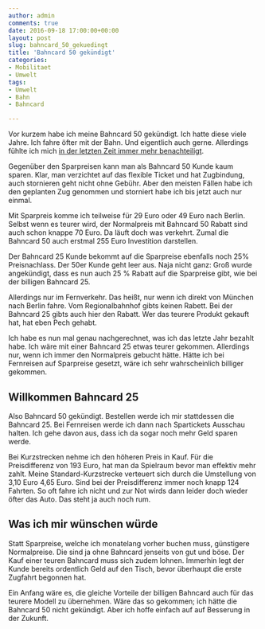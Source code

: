 ```yaml
---
author: admin
comments: true
date: 2016-09-18 17:00:00+00:00
layout: post
slug: bahncard_50_gekuedingt 
title: 'Bahncard 50 gekündigt'
categories:
- Mobilitaet
- Umwelt
tags:
- Umwelt
- Bahn
- Bahncard

---
```


Vor kurzem habe ich meine Bahncard 50 gekündigt. Ich hatte diese viele Jahre. Ich fahre öfter mit der Bahn. Und eigentlich auch gerne. Allerdings fühlte ich mich [in der letzten Zeit immer mehr benachteiligt](http://andydunkel.net/mobilitaet/2016/07/07/bahncard_50.html). 

Gegenüber den Sparpreisen kann man als Bahncard 50 Kunde kaum sparen. Klar, man verzichtet auf das flexible Ticket und hat Zugbindung, auch stornieren geht nicht ohne Gebühr. Aber den meisten Fällen habe ich den geplanten Zug genommen und storniert habe ich bis jetzt auch nur einmal.

Mit Sparpreis komme ich teilweise für 29 Euro oder 49 Euro nach Berlin. Selbst wenn es teurer wird, der Normalpreis mit Bahncard 50 Rabatt sind auch schon knappe 70 Euro. Da läuft doch was verkehrt. Zumal die Bahncard 50 auch erstmal 255 Euro Investition darstellen.

Der Bahncard 25 Kunde bekommt auf die Sparpreise ebenfalls noch 25% Preisnachlass. Der 50er Kunde geht leer aus. Naja nicht ganz: Groß wurde angekündigt, dass es nun auch 25 % Rabatt auf die Sparpreise gibt, wie bei der billigen Bahncard 25. 

Allerdings nur im Fernverkehr. Das heißt, nur wenn ich direkt von München nach Berlin fahre. Vom Regionalbahnhof gibts keinen Rabett. Bei der Bahncard 25 gibts auch hier den Rabatt. Wer das teurere Produkt gekauft hat, hat eben Pech gehabt.

Ich habe es nun mal genau nachgerechnet, was ich das letzte Jahr bezahlt habe. Ich wäre mit einer Bahncard 25 etwas teurer gekommen. Allerdings nur, wenn ich immer den Normalpreis gebucht hätte. Hätte ich bei Fernreisen auf Sparpreise gesetzt, wäre ich sehr wahrscheinlich billiger gekommen.

## Willkommen Bahncard 25

Also Bahncard 50 gekündigt. Bestellen werde ich mir stattdessen die Bahncard 25. Bei Fernreisen werde ich dann nach Spartickets Ausschau halten. Ich gehe davon aus, dass ich da sogar noch mehr Geld sparen werde.

Bei Kurzstrecken nehme ich den höheren Preis in Kauf. Für die Preisdifferenz von 193 Euro, hat man da Spielraum bevor man effektiv mehr zahlt. Meine Standard-Kurzstrecke verteuert sich durch die Umstellung von 3,10 Euro 4,65 Euro. Sind bei der Preisdifferenz immer noch knapp 124 Fahrten. So oft fahre ich nicht und zur Not wirds dann leider doch wieder öfter das Auto. Das steht ja auch noch rum.

## Was ich mir wünschen würde

Statt Sparpreise, welche ich monatelang vorher buchen muss, günstigere Normalpreise. Die sind ja ohne Bahncard jenseits von gut und böse. Der Kauf einer teuren Bahncard muss sich zudem lohnen. Immerhin legt der Kunde bereits ordentlich Geld auf den Tisch, bevor überhaupt die erste Zugfahrt begonnen hat.

Ein Anfang wäre es, die gleiche Vorteile der billigen Bahncard auch für das teurere Modell zu übernehmen. Wäre das so gekommen; ich hätte die Bahncard 50 nicht gekündigt. Aber ich hoffe einfach auf auf Besserung in der Zukunft.
